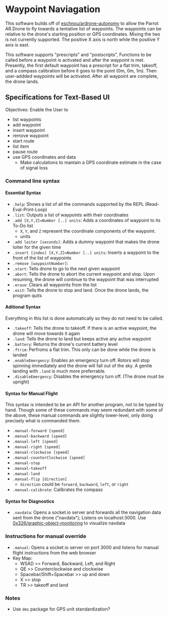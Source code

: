 Waypoint Naviagation
====================

This software builds off of [eschnou/ardrone-autonomy](https://github.com/eschnou/ardrone-autonomy) to allow the Parrot AR.Drone to fly towards a tentative list of waypoints.  The waypoints can be relative to the drone's starting position or GPS coordinates. Mixing the two is not currently supported. The positive X axis is north while the positive Y axis is east.

This software supports "prescripts" and "postscripts", Functions to be called before a waypoint is activated and after the waypoint is met.  Presently, the first default waypoint has a prescript for a flat trim, takeoff, and a compass calibration before it goes to the point (0m, 0m, 1m).  Then user-addded waypoints will be activated.  After all waypoint are complete, the drone lands. 

Specifications for Text-Based UI
--------------------------------

Objectives: Enable the User to

 - list waypoints
 - add waypoint
 - insert waypoint
 - remove waypoint
 - start route
 - list item
 - pause route
 - use GPS coordinates and data
     - Make calculations to mantain a GPS coordinate estimate in the case of signal loss
 
### Command line syntax

#### Essential Syntax
 - `.help`: Shows a list of all the commands supported by the REPL (Read-Eval-Print-Loop)
 - `.list`: Outputs a list of waypoints with their coordinates
 - `.add [X,Y,Z]=Number [..] units`: Adds a coordinates of waypoint to its To-Do list
     - `X`, `Y`, and `Z` represent the coordinate components of the waypoint.  
     - units
 - `.add loiter [seconds]`: Adds a dummy waypoint that makes the drone loiter for the given time
 - `.insert [index] [X,Y,Z]=Number [..] units`: Inserts a waypoint to the front of the list of waypoints
 - `.remove [waypointNumber]`: 
 - `.start`: Tells drone to go to the next given waypoint
 - `.abort`: Tells the drone to abort the current waypoint and stop. Upon resuming, the drone will continue to the waypoint that was interrupted
 - `.erase`: Clears all waypoints from the list
 - `.exit`: Tells the drone to stop and land.  Once the drone lands, the program quits

#### Aditional Syntax
Everything in this list is done automatically so they do not need to be called.

 - `.takeoff`: Tells the drone to takeoff. If there is an active waypoint, the drone will move towards it again
 - `.land`: Tells the drone to land but keeps active any active waypoint
 - `.battery`: Returns the drone's current battery level
 - `.ftrim`: Perfroms a flat trim. This only can be done while the drone is landed
 - `.enableEmergency`: Enables an emergency turn off. Rotors will stop spinning immediately and the drone will fall out of the sky. A gentle landing with `.land` is much more preferrable.  
 - `.disableEmergency`: Disables the emergency turn off. (The drone must be upright)

#### Syntax for Manual Flight
This syntax is intended to be an API for another program, not to be typed by hand. Though some of these commands may seem redundant with some of the above, these manual commands are slightly lower-level, only doing precisely what is commanded them.

 - `.manual-forward [speed]`
 - `.manual-backward [speed]`
 - `.manual-left [speed]`
 - `.manual-right [speed]`
 - `.manual-clockwise [speed]`
 - `.manual-counterClockwise [speed]`
 - `.manual-stop`
 - `.manual-takeoff`
 - `.manual-land`
 - `.manual-flip [direction]`
     - `direction` could be `forward`, `backward`, `left`, or `right`
 - `.manual-calibrate`: Calibrates the compass

#### Syntax for Diagnostics
 - `.navdata`: Opens a socket.io server and forwards all the navigation data sent from the drone ("navdata"); Listens on localhost:3000. Use [0x326/graphic-object-monitoring](https://github.com/0x326/graphic-object-monitoring) to visualize navdata

### Instructions for manual override
 - `.manual`: Opens a socket.io server on port 3000 and listens for manual flight instructions from the web browser
 - Key Map:
     - WSAD >> Forward, Backward, Left, and Right
     - QE >> Counterclockwise and clockwise
     - Spacebar/Shift+Spacebar >> up and down
     - X >> stop
     - TR >> takeoff and land

### Notes
 - Use `dms` package for GPS unit standardization?
